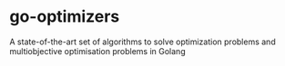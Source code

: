 # go-optimizers
A state-of-the-art set of algorithms to solve optimization problems and multiobjective optimisation problems in Golang
